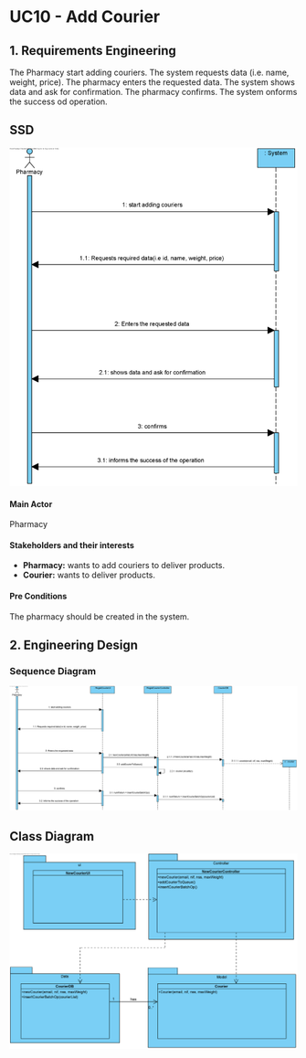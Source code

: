 # UC10 - Add Courier

## 1. Requirements Engineering
The Pharmacy start adding couriers. The system requests data (i.e. name, weight, price). The pharmacy enters the requested data. The system shows data and ask for confirmation. The pharmacy confirms. The system onforms the success od operation.

## SSD
![UC10_SSD.png](UC10_SSD.png)

#### Main Actor

Pharmacy

#### Stakeholders and their interests
* **Pharmacy:** wants to add couriers to deliver products.
* **Courier:** wants to deliver products.

#### Pre Conditions
The pharmacy should be created in the system.

## 2. Engineering Design

### Sequence Diagram
![UC10_SD.png](UC10_SD.png)


## Class Diagram
![UC10_CD.png](UC10_CD.png)
